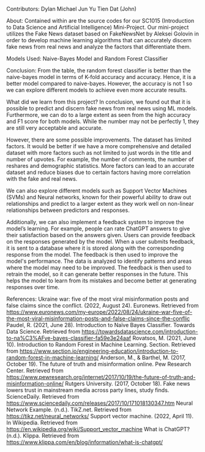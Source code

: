 Contributors:
Dylan
Michael
Jun Yu
Tien Dat (John)

About:
Contained within are the source codes for our SC1015 (Introduction to Data Science and Artificial Intelligence) Mini-Project. Our mini-project utilizes the Fake News dataset based on FakeNewsNet by Aleksei Golovin in order to develop machine learning algorithms that can accurately discern fake news from real news and analyze the factors that differentiate them.

Models Used: Naive-Bayes Model and Random Forest Classifier

Conclusion: From the table, the random forest classifier is better than the naive-bayes model in terms of K-fold accuracy and accuracy. Hence, it is a better model compared to naive-bayes. However, the accuracy is not 1 so we can explore different models to achieve even more accurate results.

What did we learn from this project?
In conclusion, we found out that it is possible to predict and discern fake news from real news using ML models. Furthermore, we can do to a large extent as seen from the high accuracy and F1 score for both models. While the number may not be perfectly 1, they are still very acceptable and accurate. 

However, there are some possible improvements. The dataset has limited factors. It would be better if we have a more comprehensive and detailed dataset with more factors such as not limited to just words in the title and number of upvotes. For example, the number of comments, the number of reshares and demographic statistics. More factors can lead to an accurate dataset and reduce biases due to certain factors having more correlation with the fake and real news. 

We can also explore different models such as Support Vector Machines (SVMs) and Neural networks, known for their powerful ability to draw out relationships and predict to a larger extent as they work well on non-linear relationships between predictors and responses. 

Additionally, we can also implement a feedback system to improve the model’s learning. For example, people can rate ChatGPT answers to give their satisfaction based on the answers given. Users can provide feedback on the responses generated by the model. When a user submits feedback, it is sent to a database where it is stored along with the corresponding response from the model. The feedback is then used to improve the model's performance. The data is analyzed to identify patterns and areas where the model may need to be improved. The feedback is then used to retrain the model, so it can generate better responses in the future. This helps the model to learn from its mistakes and become better at generating responses over time.


References:
Ukraine war: five of the most viral misinformation posts and false claims since the conflict. (2022, August 24). Euronews. Retrieved from https://www.euronews.com/my-europe/2022/08/24/ukraine-war-five-of-the-most-viral-misinformation-posts-and-false-claims-since-the-conflic
Paudel, R. (2021, June 28). Introduction to Naïve Bayes Classifier. Towards Data Science. Retrieved from https://towardsdatascience.com/introduction-to-na%C3%AFve-bayes-classifier-fa59e3e24aaf
Rovatsos, M. (2021, June 10). Introduction to Random Forest in Machine Learning. Section. Retrieved from https://www.section.io/engineering-education/introduction-to-random-forest-in-machine-learning/
Anderson, M., & Barthel, M. (2017, October 19). The future of truth and misinformation online. Pew Research Center. Retrieved from https://www.pewresearch.org/internet/2017/10/19/the-future-of-truth-and-misinformation-online/
Rutgers University. (2017, October 18). Fake news lowers trust in mainstream media across party lines, study finds. ScienceDaily. Retrieved from https://www.sciencedaily.com/releases/2017/10/171018130347.htm
Neural Network Example. (n.d.). TikZ.net. Retrieved from https://tikz.net/neural_networks/
Support vector machine. (2022, April 11). In Wikipedia. Retrieved from https://en.wikipedia.org/wiki/Support_vector_machine
What is ChatGPT? (n.d.). Klippa. Retrieved from https://www.klippa.com/en/blog/information/what-is-chatgpt/
